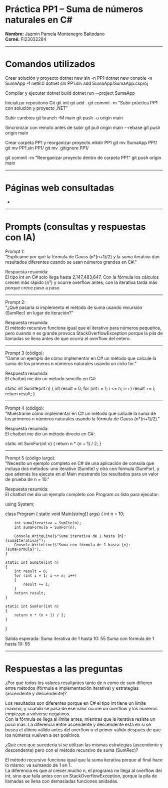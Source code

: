 # Práctica PP1 – Suma de números naturales en C#

**Nombre:** Jazmin Pamela Montenegro Baltodano  
**Carné:** FI23032284  

---

# Comandos utilizados

Crear solución y proyecto
dotnet new sln -n PP1
dotnet new console -n SumaApp -f net8.0
dotnet sln PP1.sln add SumaApp/SumaApp.csproj

Compilar y ejecutar
dotnet build
dotnet run --project SumaApp

Inicializar repositorio Git
git init
git add .
git commit -m "Subir práctica PP1 con solución y proyecto .NET"

Subir cambios
git branch -M main
git push -u origin main

Sincronizar con remoto antes de subir
git pull origin main --rebase
git push origin main

Crear carpeta PP1 y reorganizar proyecto
mkdir PP1
git mv SumaApp PP1/
git mv PP1.sln PP1/
git mv .gitignore PP1/

git commit -m "Reorganizar proyecto dentro de carpeta PP1"
git push origin main

---

# Páginas web consultadas
- 

---

# Prompts (consultas y respuestas con IA)

Prompt 1:  
"Explícame por qué la fórmula de Gauss (n*(n+1)/2) y la suma iterativa dan resultados diferentes cuando se usan números grandes en C#."

Respuesta resumida:  
El tipo int en C# solo llega hasta 2,147,483,647. Con la fórmula los cálculos crecen más rápido (n²) y ocurre overflow antes; con la iterativa tarda más porque crece paso a paso.  

---

Prompt 2:  
"¿Qué pasaría si implemento el método de suma usando recursión (SumRec) en lugar de iteración?"

Respuesta resumida:  
El método recursivo funciona igual que el iterativo para números pequeños, pero cuando n es grande provoca StackOverflowException porque la pila de llamadas se llena antes de que ocurra el overflow del entero.  

---

Prompt 3 (código):  
"Dame un ejemplo de cómo implementar en C# un método que calcule la suma de los primeros n números naturales usando un ciclo for."

Respuesta resumida:  
El chatbot me dio un método sencillo en C#:

static int SumIte(int n)
{
    int result = 0;
    for (int i = 1; i <= n; i++)
        result += i;
    return result;
}

---

Prompt 4 (código):  
"Muéstrame cómo implementar en C# un método que calcule la suma de los primeros n números naturales usando la fórmula de Gauss (n*(n+1)/2)."

Respuesta resumida:  
El chatbot me dio un método directo en C#:

static int SumFor(int n)
{
    return n * (n + 1) / 2;
}

---

Prompt 5 (código largo):  
"Necesito un ejemplo completo en C# de una aplicación de consola que incluya dos métodos: uno iterativo (SumIte) y otro con fórmula (SumFor), y que además los ejecute en el Main mostrando los resultados para un valor de prueba de n = 10."

Respuesta resumida:  
El chatbot me dio un ejemplo completo con Program.cs listo para ejecutar:

using System;

class Program
{
    static void Main(string[] args)
    {
        int n = 10;

        int sumaIterativa = SumIte(n);
        int sumaFormula = SumFor(n);

        Console.WriteLine($"Suma iterativa de 1 hasta {n}: {sumaIterativa}");
        Console.WriteLine($"Suma con fórmula de 1 hasta {n}: {sumaFormula}");
    }

    static int SumIte(int n)
    {
        int result = 0;
        for (int i = 1; i <= n; i++)
        {
            result += i;
        }
        return result;
    }

    static int SumFor(int n)
    {
        return n * (n + 1) / 2;
    }
}

Salida esperada:
Suma iterativa de 1 hasta 10: 55
Suma con fórmula de 1 hasta 10: 55

---

# Respuestas a las preguntas

¿Por qué todos los valores resultantes tanto de n como de sum difieren entre métodos (fórmula e implementación iterativa) y estrategias (ascendente y descendente)?

Los resultados son diferentes porque en C# el tipo int tiene un límite máximo, y cuando se pasa de ese valor ocurre un overflow y los números empiezan a volverse negativos.  
Con la fórmula se llega al límite antes, mientras que la iterativa resiste un poco más. La diferencia entre ascendente y descendente está en si se busca el último válido antes del overflow o el primer válido después de que los números vuelven a ser positivos.

¿Qué cree que sucedería si se utilizan las mismas estrategias (ascendente y descendente) pero con el método recursivo de suma (SumRec)?

El método recursivo funciona igual que la suma iterativa porque al final hace lo mismo: va sumando de 1 en 1.  
La diferencia es que al crecer mucho n, el programa no llega al overflow del int, sino que falla antes con un StackOverflowException, porque la pila de llamadas se llena con demasiadas funciones anidadas.

